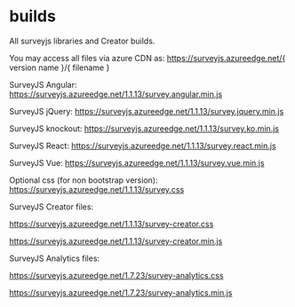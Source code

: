 # builds
All surveyjs libraries and Creator builds.

You may access all files via azure CDN as: https://surveyjs.azureedge.net/{ version name }/{ filename }


SurveyJS Angular: https://surveyjs.azureedge.net/1.1.13/survey.angular.min.js

SurveyJS jQuery: https://surveyjs.azureedge.net/1.1.13/survey.jquery.min.js

SurveyJS knockout: https://surveyjs.azureedge.net/1.1.13/survey.ko.min.js

SurveyJS React: https://surveyjs.azureedge.net/1.1.13/survey.react.min.js

SurveyJS Vue: https://surveyjs.azureedge.net/1.1.13/survey.vue.min.js

Optional css (for non bootstrap version): https://surveyjs.azureedge.net/1.1.13/survey.css

SurveyJS Creator files:

https://surveyjs.azureedge.net/1.1.13/survey-creator.css

https://surveyjs.azureedge.net/1.1.13/survey-creator.min.js

SurveyJS Analytics files:

https://surveyjs.azureedge.net/1.7.23/survey-analytics.css

https://surveyjs.azureedge.net/1.7.23/survey-analytics.min.js
